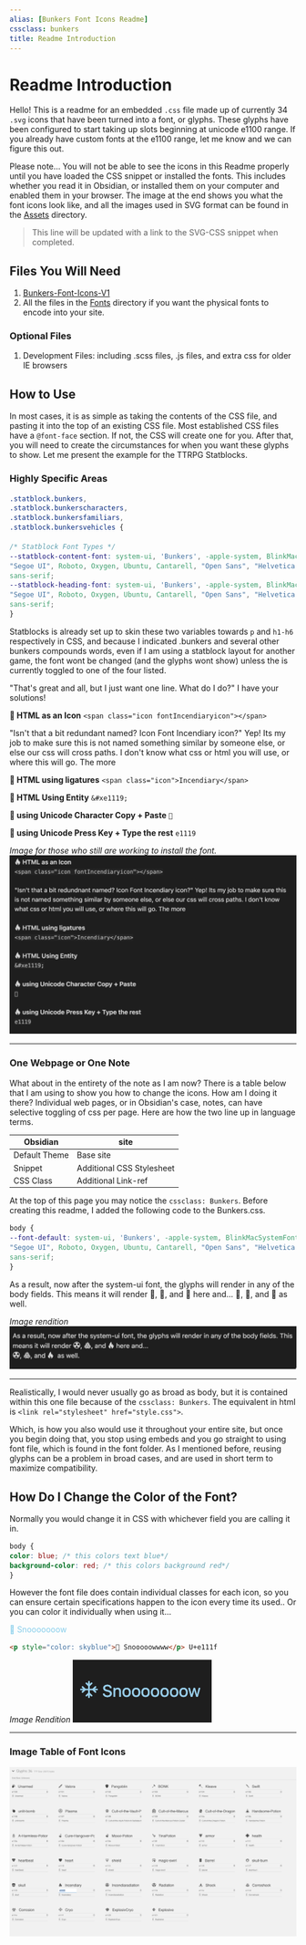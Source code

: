 ```yaml
---
alias: [Bunkers Font Icons Readme]
cssclass: bunkers
title: Readme Introduction
---
```


# Readme Introduction

Hello! This is a readme for an embedded `.css` file made up of currently 34 `.svg` icons that have been turned into a font, or glyphs. These glyphs have been configured to start taking up slots beginning at unicode e1100 range. If you already have custom fonts at the e1100 range, let me know and we can figure this out.

Please note… You will not be able to see the icons in this Readme properly until you have loaded the CSS snippet or installed the fonts. This includes whether you read it in Obsidian, or installed them on your computer and enabled them in your browser. The image at the end shows you what the font icons look like, and all the images used in SVG format can be found in the [Assets](../../Assets) directory.

> This line will be updated with a link to the SVG-CSS snippet when completed.

## Files You Will Need

1. [Bunkers-Font-Icons-V1](zz-attachment/Bunkers-Font-Icons-V1.css)
2. All the files in the [Fonts](../Fonts) directory if you want the physical fonts to encode into your site.

### Optional Files

1. Development Files: including .scss files, .js files, and extra css for older IE browsers

## How to Use

In most cases, it is as simple as taking the contents of the CSS file, and pasting it into the top of an existing CSS file. Most established CSS files have a `@font-face` section. If not, the CSS will create one for you. After that, you will need to create the circumstances for when you want these glyphs to show. Let me present the example for the TTRPG Statblocks.

### Highly Specific Areas
```css
.statblock.bunkers,
.statblock.bunkerscharacters,
.statblock.bunkersfamiliars,
.statblock.bunkersvehicles {

/* Statblock Font Types */
--statblock-content-font: system-ui, 'Bunkers', -apple-system, BlinkMacSystemFont,
"Segoe UI", Roboto, Oxygen, Ubuntu, Cantarell, "Open Sans", "Helvetica Neue",
sans-serif;
--statblock-heading-font: system-ui, 'Bunkers', -apple-system, BlinkMacSystemFont,
"Segoe UI", Roboto, Oxygen, Ubuntu, Cantarell, "Open Sans", "Helvetica Neue",
sans-serif;
}
```

Statblocks is already set up to skin these two variables towards `p` and `h1-h6` respectively in CSS, and because I indicated .bunkers and several other bunkers compounds words, even if I am using a statblock layout for another game, the font wont be changed (and the glyphs wont show) unless the is currently toggled to one of the four listed.

"That's great and all, but I just want one line. What do I do?" I have your solutions!

**󡄙 HTML as an Icon**
`<span class="icon fontIncendiaryicon"></span>`

"Isn't that a bit redundant named? Icon Font Incendiary icon?" Yep! Its my job to make sure this is not named something similar by someone else, or else our css will cross paths. I don't know what css or html you will use, or where this will go. The more

**󡄙 HTML using ligatures**
`<span class="icon">Incendiary</span>`

**󡄙 HTML Using Entity**
`&#xe1119;`

**󡄙 using Unicode Character Copy + Paste**
`󡄙`

**󡄙 using Unicode Press Key + Type the rest**
`e1119`

*Image for those who still are working to install the font.*
![](zz-attachment/HTML-As-Icon.png)

***

### One Webpage or One Note

What about in the entirety of the note as I am now? There is a table below that I am using to show you how to change the icons. How am I doing it there? Individual web pages, or in Obsidian's case, notes, can have selective toggling of css per page. Here are how the two line up in language terms.

| **Obsidian**      | **site**        |
| ------------- | -------------- |
| Default Theme | Base site   |
| Snippet       | Additional CSS Stylesheet |
| CSS Class     | Additional Link-ref               |

At the top of this page you may notice the `cssclass: Bunkers`. Before creating this readme, I added the following code to the Bunkers.css.

```css
body {
--font-default: system-ui, 'Bunkers', -apple-system, BlinkMacSystemFont,
"Segoe UI", Roboto, Oxygen, Ubuntu, Cantarell, "Open Sans", "Helvetica Neue",
sans-serif;
}
```

As a result, now after the system-ui font, the glyphs will render in any of the body fields. This means it will render 󡄛, 󡄝, and 󡄙 here and…
󡄛, 󡄝, and 󡄙  as well.

*Image rendition*
![](zz-attachment/image-example-2.png)

***

Realistically, I would never usually go as broad as body, but it is contained within this one file because of the `cssclass: Bunkers`. The equivalent in html is `<link rel="stylesheet" href="style.css">`.

Which, is how you also would use it throughout your entire site, but once you begin doing that, you stop using embeds and you go straight to using font file, which is found in the font folder. As I mentioned before, reusing glyphs can be a problem in broad cases, and are used in short term to maximize compatibility.

## How Do I Change the Color of the Font?

Normally you would change it in CSS with whichever field you are calling it in.

```css
body {
color: blue; /* this colors text blue*/
background-color: red; /* this colors background red*/
}
```

However the font file does contain individual classes for each icon, so you can ensure certain specifications happen to the icon every time its used.. Or you can color it individually when using it… <p style="color: skyblue">󡄟 Snooooooow</p>

```html
<p style="color: skyblue">󡄟 Snooooowwww</p> U+e111f
```

*Image Rendition*
![Example Image 3](zz-attachment/image-example-3.png)

***

### Image Table of Font Icons
![](zz-attachment/Bunkers-Font-Icons.png)

